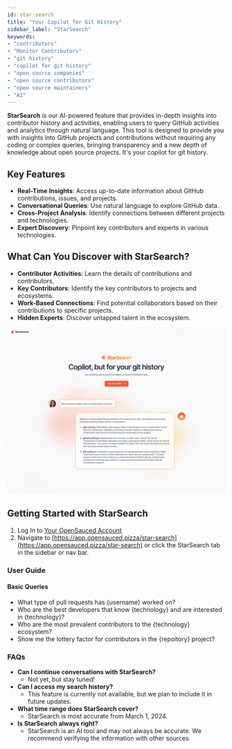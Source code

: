 ```yaml
---
id: star-search
title: "Your Copilot for Git History"
sidebar_label: "StarSearch"
keywords: 
- "contributors" 
- "Monitor Contributors" 
- "git history" 
- "copilot for git history" 
- "open source companies" 
- "open source contributors" 
- "open source maintainers" 
- "AI"
---
```


**StarSearch** is our AI-powered feature that provides in-depth insights into contributor history and activities, enabling users to query GitHub activities and analytics through natural language. This tool is designed to provide you with insights into GitHub projects and contributions without requiring any coding or complex queries, bringing transparency and a new depth of knowledge about open source projects. It's your copilot for git history.

## Key Features

- **Real-Time Insights**: Access up-to-date information about GitHub contributions, issues, and projects.
- **Conversational Queries**: Use natural language to explore GitHub data.
- **Cross-Project Analysis**: Identify connections between different projects and technologies.
- **Expert Discovery**: Pinpoint key contributors and experts in various technologies.

## What Can You Discover with StarSearch?

- **Contributor Activities**: Learn the details of contributions and contributors.
- **Key Contributors**: Identify the key contributors to projects and ecosystems.
- **Work-Based Connections**: Find potential collaborators based on their contributions to specific projects.
- **Hidden Experts**: Discover untapped talent in the ecosystem.

![StarSearch](../../static/img/star-search.png)

## Getting Started with StarSearch

1. Log In to [Your OpenSauced Account](https://app.opensauced.pizza/)
2. Navigate to [https://app.opensauced.pizza/star-search](https://app.opensauced.pizza/star-search) or click the StarSearch tab in the sidebar or nav bar.

### User Guide

#### Basic Queries

- What type of pull requests has \{username} worked on?
- Who are the best developers that know \{technology} and are interested in \{technology}?
- Who are the most prevalent contributors to the \{technology} ecosystem?
- Show me the lottery factor for contributors in the \{repoitory} project?

### FAQs

- **Can I continue conversations with StarSearch?**
   - Not yet, but stay tuned!
- **Can I access my search history?**
   - This feature is currently not available, but we plan to include it in future updates.
- **What time range does StarSearch cover?**
   - StarSearch is most accurate from March 1, 2024.
- **Is StarSearch always right?**
    - StarSearch is an AI tool and may not always be accurate. We recommend verifying the information with other sources.